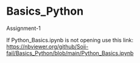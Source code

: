 # Basics_Python
Assignment-1

If Python_Basics.ipynb is not opening use this link: https://nbviewer.org/github/Soii-fail/Basics_Python/blob/main/Python_Basics.ipynb
